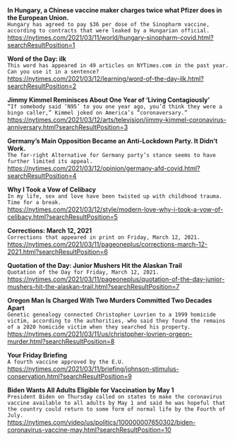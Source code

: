 **In Hungary, a Chinese vaccine maker charges twice what Pfizer does in the European Union.**\
`Hungary has agreed to pay $36 per dose of the Sinopharm vaccine, according to contracts that were leaked by a Hungarian official.`\
https://nytimes.com/2021/03/11/world/hungary-sinopharm-covid.html?searchResultPosition=1

**Word of the Day: ilk**\
`This word has appeared in 49 articles on NYTimes.com in the past year. Can you use it in a sentence?`\
https://nytimes.com/2021/03/12/learning/word-of-the-day-ilk.html?searchResultPosition=2

**Jimmy Kimmel Reminisces About One Year of ‘Living Contagiously’**\
`“If somebody said ‘N95’ to you one year ago, you’d think they were a bingo caller,” Kimmel joked on America’s “coronaversary.”`\
https://nytimes.com/2021/03/12/arts/television/jimmy-kimmel-coronavirus-anniversary.html?searchResultPosition=3

**Germany’s Main Opposition Became an Anti-Lockdown Party. It Didn’t Work.**\
`The far-right Alternative for Germany party’s stance seems to have further limited its appeal.`\
https://nytimes.com/2021/03/12/opinion/germany-afd-covid.html?searchResultPosition=4

**Why I Took a Vow of Celibacy**\
`In my life, sex and love have been twisted up with childhood trauma. Time for a break.`\
https://nytimes.com/2021/03/12/style/modern-love-why-i-took-a-vow-of-celibacy.html?searchResultPosition=5

**Corrections: March 12, 2021**\
`Corrections that appeared in print on Friday, March 12, 2021.`\
https://nytimes.com/2021/03/11/pageoneplus/corrections-march-12-2021.html?searchResultPosition=6

**Quotation of the Day: Junior Mushers Hit the Alaskan Trail**\
`Quotation of the Day for Friday, March 12, 2021.`\
https://nytimes.com/2021/03/11/pageoneplus/quotation-of-the-day-junior-mushers-hit-the-alaskan-trail.html?searchResultPosition=7

**Oregon Man Is Charged With Two Murders Committed Two Decades Apart**\
`Genetic genealogy connected Christopher Lovrien to a 1999 homicide victim, according to the authorities, who said they found the remains of a 2020 homicide victim when they searched his property.`\
https://nytimes.com/2021/03/11/us/christopher-lovrien-orgeon-murder.html?searchResultPosition=8

**Your Friday Briefing**\
`A fourth vaccine approved by the E.U.`\
https://nytimes.com/2021/03/11/briefing/johnson-stimulus-conservation.html?searchResultPosition=9

**Biden Wants All Adults Eligible for Vaccination by May 1**\
`President Biden on Thursday called on states to make the coronavirus vaccine available to all adults by May 1 and said he was hopeful that the country could return to some form of normal life by the Fourth of July.`\
https://nytimes.com/video/us/politics/100000007650302/biden-coronavirus-vaccine-may.html?searchResultPosition=10

